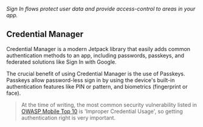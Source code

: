 
*Sign In flows protect user data and provide access-control to areas in your app.*

## Credential Manager

Credential Manager is a modern Jetpack library that easily adds common authentication methods to an app, including passwords, passkeys, and federated solutions like Sign In with Google.

The crucial benefit of using Credential Manager is the use of Passkeys. Passkeys allow password-less sign in by using the device's built-in authentication features like PIN or pattern, and biometrics (fingerprint or face).

> At the time of writing, the most common security vulnerability listed in [OWASP Mobile Top 10](https://owasp.org/www-project-mobile-top-10/) is 'Improper Credential Usage', so getting authentication right is very important.

